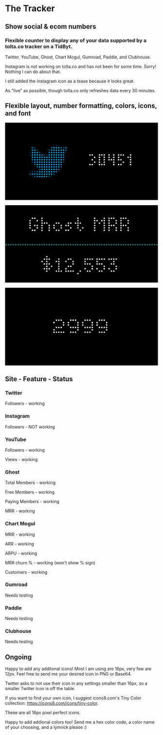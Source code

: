 # The Tracker

## Show social & ecom numbers

### Flexible counter to display any of your data supported by a tolta.co tracker on a TidByt.

Twitter, YouTube, Ghost, Chart Mogul, Gumroad, Paddle, and Clubhouse.

Instagram is not working on tolta.co and has not been for some time. Sorry! Nothing I can do about that.

I still added the instagram icon as a tease because it looks great.

As "live" as possible, though tolta.co only refreshes data every 30 minutes.

## Flexible layout, number formatting, colors, icons, and font

![Screenshot1](_img1.png)

![Screenshot2](_img2.png)

![Screenshot3](_img3.png)

## Site - Feature - Status

### Twitter
Followers - working

### Instagram
Followers - NOT working

### YouTube
Followers - working

Views - working

### Ghost
Total Members - working

Free Members - working

Paying Members - working

MRR - working 

### Chart Mogul
MRR - working

ARR - working

ARPU - working

MRR churn % - working (won't show % sign)

Customers - working

### Gumroad
Needs testing

### Paddle
Needs testing

### Clubhouse
Needs testing

## Ongoing

Happy to add any additonal icons! Most I am using are 16px, very few are 12px. Feel free to send me your desired icon in PNG or Base64.

Twitter asks to not use their icon in any settings smaller than 16px, so a smaller Twitter icon is off the table.

If you want to find your own icon, I suggest icons8.com's Tiny Color collection: https://icons8.com/icons/tiny-color.

These are all 16px pixel perfect icons.

Happy to add addional colors too! Send me a hex color code, a color name of your choosing, and a lymrick please :)
